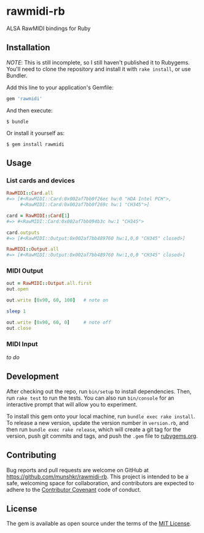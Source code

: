 # rawmidi-rb

ALSA RawMIDI bindings for Ruby


## Installation

*NOTE*: This is still incomplete, so I still haven't published it to Rubygems.
You'll need to clone the repository and install it with `rake install`, or use
Bundler.


Add this line to your application's Gemfile:

```ruby
gem 'rawmidi'
```

And then execute:

    $ bundle

Or install it yourself as:

    $ gem install rawmidi


## Usage

### List cards and devices

```ruby
RawMIDI::Card.all
#=> [#<RawMIDI::Card:0x002af7bb0f26ec hw:0 "HDA Intel PCH">,
     #<RawMIDI::Card:0x002af7bb0f269c hw:1 "CH345">]

card = RawMIDI::Card[1]
#=> #<RawMIDI::Card:0x002af7bb094b3c hw:1 "CH345">

card.outputs
#=> [#<RawMIDI::Output:0x002af7bb489760 hw:1,0,0 "CH345" closed>]

RawMIDI::Output.all
#=> [#<RawMIDI::Output:0x002af7bb489760 hw:1,0,0 "CH345" closed>]
```

### MIDI Output

```ruby
out = RawMIDI::Output.all.first
out.open

out.write [0x90, 60, 100]   # note on

sleep 1

out.write [0x90, 60, 0]     # note off
out.close
```

### MIDI Input

*to do*


## Development

After checking out the repo, run `bin/setup` to install dependencies. Then, run
`rake test` to run the tests. You can also run `bin/console` for an interactive
prompt that will allow you to experiment.

To install this gem onto your local machine, run `bundle exec rake install`. To
release a new version, update the version number in `version.rb`, and then run
`bundle exec rake release`, which will create a git tag for the version, push
git commits and tags, and push the `.gem` file to
[rubygems.org](https://rubygems.org).


## Contributing

Bug reports and pull requests are welcome on GitHub at
https://github.com/munshkr/rawmidi-rb. This project is intended to be a safe,
welcoming space for collaboration, and contributors are expected to adhere to
the [Contributor Covenant](http://contributor-covenant.org) code of conduct.


## License

The gem is available as open source under the terms of the [MIT
License](http://opensource.org/licenses/MIT).

